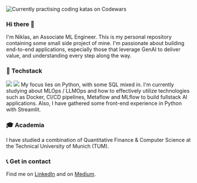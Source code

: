 ![Currently practising coding katas on Codewars](https://www.codewars.com/users/niklasbaier/badges/large)

### Hi there 👋
I'm Niklas, an Associate ML Engineer. This is my personal repository containing some small side project of mine. I'm passionate about building end-to-end applications, especially those that leverage GenAI to deliver value, and understanding every step along the way.

### 🤖 Techstack
<img src="https://img.shields.io/badge/-Python-3776AB?logo=python&logoColor=white&style=flat"/> <img src="https://img.shields.io/badge/-SQL-4169E1?logo=postgresql&logoColor=white&style=flat"/>
My focus lies on Python, with some SQL mixed in. I'm currently studying about MLOps / LLMOps and how to effectively utilize technologies such as Docker, CI/CD pipelines, Metaflow and MLflow to build fullstack AI applications. Also, I have gathered some front-end experience in Python with Streamlit.

### 🎓 Academia
I have studied a combination of Quantitative Finance & Computer Science at the Technical University of Munich (TUM).

### 📞 Get in contact
Find me on [LinkedIn](https://www.linkedin.com/in/niklasbaier/) and on [Medium](https://medium.com/@niklas.baier).

